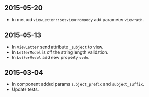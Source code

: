 2015-05-20
----------
* In method `ViewLetter::setViewFromBody` add parameter `viewPath`.

2015-05-13
----------
* In `ViewLetter` send attribute `_subject` to view.
* In `LetterModel` is off the string length validation.
* In `LetterModel` add new property `code`.

2015-03-04
----------
* In component added params `subject_prefix` and `subject_suffix`.
* Update tests.